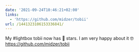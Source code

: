 ```yaml
---
date: '2021-09-24T10:46:21+02:00'
links:
  - 'https://github.com/midzer/tobii'
url: /1441323106153336841/
---
```

My #lightbox tobii now has 💯 stars. I am very happy about it 🤓 https://github.com/midzer/tobii
